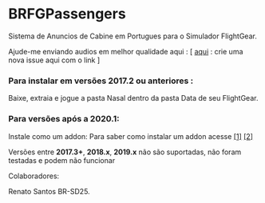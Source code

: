 # BRFGPassengers

Sistema de Anuncios de Cabine em Portugues para o Simulador FlightGear.

Ajude-me enviando audios em melhor qualidade aqui : [ [aqui](https://github.com/RenanMsV/BRFGPassengers/issues) : crie uma nova issue aqui com o link ] 

### Para instalar em versões 2017.2 ou anteriores : 
Baixe, extraia e jogue a pasta Nasal dentro da pasta Data de seu FlightGear.

### Para versões após a 2020.1:
Instale como um addon: Para saber como instalar um addon acesse [[1]](https://wiki.flightgear.org/Addon#Installing_and_using_an_addon) [[2]](https://www.youtube.com/watch?v=V7gpKz3ZMkg)

Versões entre **2017.3+**, **2018.x**, **2019.x** não são suportadas, não foram testadas e podem não funcionar

Colaboradores:

Renato Santos BR-SD25.